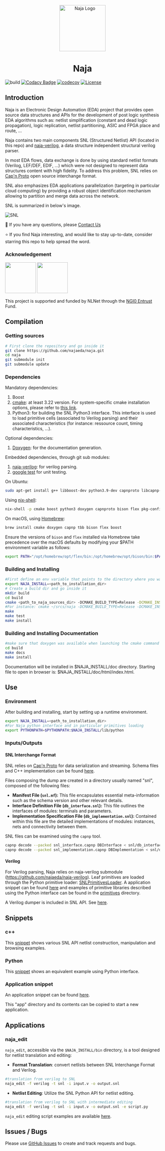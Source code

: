 <div align="center">
<img width="150" alt="Naja Logo" src="./docs/images/Naja-Logo.png"><h1>Naja</h1>
</div>

![build](https://github.com/najaeda/naja/actions/workflows/build.yml/badge.svg)
[![Codacy Badge](https://api.codacy.com/project/badge/Grade/b224740790e24c80a381a6eede28cad8)](https://app.codacy.com/gh/najaeda/naja?utm_source=github.com&utm_medium=referral&utm_content=najaeda/naja&utm_campaign=Badge_Grade_Settings)
[![codecov](https://codecov.io/gh/najaeda/naja/branch/main/graph/badge.svg?token=59ZKZ74HFP)](https://codecov.io/gh/najaeda/naja)
[![License](https://img.shields.io/badge/License-Apache_2.0-blue.svg)](https://opensource.org/licenses/Apache-2.0)

## Introduction
Naja is an Electronic Design Automation (EDA) project that provides open source data structures and APIs for the development of post logic synthesis EDA algorithms such as: netlist simplification (constant and dead logic propagation), logic replication, netlist partitioning, ASIC and FPGA place and route, …

Naja contains two main components SNL (Structured Netlist) API (located in this repo) and [naja-verilog](https://github.com/najaeda/naja-verilog), a data structure independent structural verilog parser.

In most EDA flows, data exchange is done by using standard netlist formats (Verilog, LEF/DEF, EDIF, …) which were not designed to represent data structures content with high fidelity. To address this problem, SNL relies on [Cap'n Proto](https://github.com/capnproto/capnproto) open source interchange format.

SNL also emphasizes EDA applications parallelization (targeting in particular cloud computing) by providing a robust object identification mechanism allowing to partition and merge data across the network.

SNL is summarized in below's image.

![SNL](./docs/images/Naja-SNL.png)

:information_desk_person: If you have any questions, please [Contact Us](mailto:christophe.alex@gmail.com)

:star: If you find Naja interesting, and would like to stay up-to-date, consider starring this repo to help spread the word.

### Acknowledgement

[<img src="https://nlnet.nl/logo/banner.png" width=100>](https://nlnet.nl/project/Naja)
[<img src="https://nlnet.nl/image/logos/NGI0Entrust_tag.svg" width=100>](https://nlnet.nl/project/Naja)

This project is supported and funded by NLNet through the [NGI0 Entrust](https://nlnet.nl/entrust) Fund.

## Compilation

### Getting sources

```bash
# First clone the repository and go inside it
git clone https://github.com/najaeda/naja.git
cd naja
git submodule init
git submodule update
```

### Dependencies

Mandatory dependencies:

1. Boost
2. [cmake](https://cmake.org): at least 3.22 version.
For system-specific cmake installation options, please refer to [this link](https://cmake.org/download/).
3. Python3: for building the SNL Python3 interface. This interface is used to load primitive cells (associated to Verilog parsing)
and their associated characteristics (for instance: ressource count, timing characteristics, ...).

Optional dependencies:

1. [Doxygen](https://www.doxygen.nl): for the documentation generation.

Embedded dependencies, through git sub modules:

1. [naja-verilog](https://github.com/najaeda/naja-verilog): for verilog parsing.
2. [google test](https://github.com/google/googletest) for unit testing.

On Ubuntu:

```bash
sudo apt-get install g++ libboost-dev python3.9-dev capnproto libcapnp-dev libtbb-dev pkg-config bison flex doxygen
```

Using [nix-shell](https://nixos.wiki/wiki/Development_environment_with_nix-shell):

```bash
nix-shell -p cmake boost python3 doxygen capnproto bison flex pkg-config tbb_2021_8
```

On macOS, using [Homebrew](https://brew.sh/):

```bash
brew install cmake doxygen capnp tbb bison flex boost
```

Ensure the versions of `bison` and `flex` installed via Homebrew take precedence over the macOS defaults by modifying your $PATH environment variable as follows:

```bash
export PATH="/opt/homebrew/opt/flex/bin:/opt/homebrew/opt/bison/bin:$PATH"
```

### Building and Installing

```bash
#First define an env variable that points to the directory where you want naja to be installed:
export NAJA_INSTALL=<path_to_installation_dir>
# Create a build dir and go inside it
mkdir build
cd build
cmake <path_to_naja_sources_dir> -DCMAKE_BUILD_TYPE=Release -DCMAKE_INSTALL_PREFIX=$NAJA_INSTALL
#For instance: cmake ~/srcs/naja -DCMAKE_BUILD_TYPE=Release -DCMAKE_INSTALL_PREFIX=$NAJA_INSTALL
make
make test
make install
```
### Building and Installing Documentation
```bash
#make sure that doxygen was available when launching the cmake command
cd build
make docs
make install
```
Documentation will be installed in $NAJA_INSTALL/doc directory. Starting file to open in browser is: $NAJA_INSTALL/doc/html/index.html.

## Use 
### Environment
After building and installing, start by setting up a runtime environment.
```bash
export NAJA_INSTALL=<path_to_installation_dir>
#For Naja python interface and in particular primitives loading
export PYTHONPATH=$PYTHONPATH:$NAJA_INSTALL/lib/python
```
### Inputs/Outputs
#### SNL Interchange Format
SNL relies on [Cap'n Proto](https://github.com/capnproto/capnproto) for data serialization and streaming. Schema files and C++ implementation can be found [here](https://github.com/najaeda/naja/tree/main/src/snl/snl/serialization/capnp).

Files composing the dump are created in a directory usually named "snl", composed of the following files:

- **Manifest File (`snl.mf`):** This file encapsulates essential meta-information such as the schema version and other relevant details.
- **Interface Definition File (`db_interface.snl`):** This file outlines the interfaces of modules: terminals and parameters.
- **Implementation Specification File (`db_implementation.snl`):** Contained within this file are the detailed implementations of modules: instances, nets and connectivity between them.

SNL files can be examined using the `capnp` tool.
```bash
capnp decode --packed snl_interface.capnp DBInterface < snl/db_interface.snl > interface.txt
capnp decode --packed snl_implementation.capnp DBImplementation < snl/db_implementation.snl > implementation.txt
```

#### Verilog

For Verilog parsing, Naja relies on naja-verilog submodule (https://github.com/najaeda/naja-verilog).
Leaf primitives are loaded through the Python primitive loader: [SNLPrimitivesLoader](https://github.com/najaeda/naja/blob/main/src/snl/python/primitives/SNLPrimitivesLoader.h).
A application snippet can be found [here](https://github.com/najaeda/naja/blob/main/src/snl/snippets/app/src/SNLVRLSnippet.cpp) and examples of
primitive libraries described using the Python interface can be found in the
[primitives](https://github.com/najaeda/naja/blob/main/primitives) directory.

A Verilog dumper is included in SNL API. See [here](https://github.com/najaeda/naja/blob/main/src/snl/formats/verilog/backend/SNLVRLDumper.h).

## Snippets
### c++
This [snippet](https://github.com/najaeda/naja/blob/main/src/snl/snippets/app/src/SNLSnippet.cpp) shows various SNL API netlist construction, manipulation and browsing examples.
### Python
This [snippet](https://github.com/najaeda/naja/blob/main/src/snl/snippets/python/snl_snippet.py) shows an equivalent example using Python interface.
### Application snippet
An application snippet can be found [here](https://github.com/najaeda/naja/blob/main/src/app_snippet).

This "app" directory and its contents can be copied to start a new application.

## Applications
###  naja_edit
`naja_edit`, accessible via the `$NAJA_INSTALL/bin` directory, is a tool designed for netlist translation and editing:

- **Format Translation**: convert netlists between SNL Interchange Format and Verilog.
```bash
#translation from verilog to SNL
naja_edit -f verilog -t snl -i input.v -o output.snl
```

- **Netlist Editing**: Utilize the SNL Python API for netlist editing.
```bash
#translation from verilog to SNL with intermediate editing
naja_edit -f verilog -t snl -i input.v -o output.snl -e script.py
```

`naja_edit` editing script examples are available [here](https://github.com/najaeda/naja/blob/main/src/apps/edit/examples).

## Issues / Bugs
Please use [GitHub Issues](https://github.com/najaeda/naja/issues) to create and track requests and bugs.
